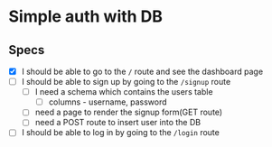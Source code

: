 # Simple auth with DB

## Specs

- [x] I should be able to go to the `/` route and see the dashboard page
- [ ] I should be able to sign up by going to the `/signup` route
  - [ ] I need a schema which contains the users table
    - [ ] columns - username, password
  - [ ] need a page to render the signup form(GET route)
  - [ ] need a POST route to insert user into the DB
- [ ] I should be able to log in by going to the `/login` route